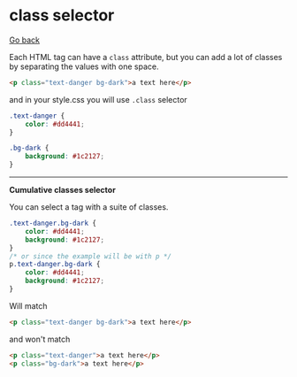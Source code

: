 # class selector

[Go back](..)

Each HTML tag can have a ``class`` attribute,
but you can add a lot of classes by separating
the values with one space.

```html
<p class="text-danger bg-dark">a text here</p>
```

and in your style.css you will use ``.class`` selector

```css
.text-danger {
    color: #dd4441;
}

.bg-dark {
    background: #1c2127;
}
```

<hr class="sr">

**Cumulative classes selector**

You can select a tag with a suite of classes.

```css
.text-danger.bg-dark {
    color: #dd4441;
    background: #1c2127;
}
/* or since the example will be with p */
p.text-danger.bg-dark {
    color: #dd4441;
    background: #1c2127;
}
```

Will match

```html
<p class="text-danger bg-dark">a text here</p>
```

and won't match

```html
<p class="text-danger">a text here</p>
<p class="bg-dark">a text here</p>
```
